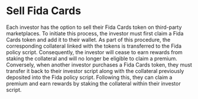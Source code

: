 # Sell Fida Cards

Each investor has the option to sell their Fida Cards token on third-party marketplaces. To initiate this process, the investor must first claim a Fida Cards token and add it to their wallet. As part of this procedure, the corresponding collateral linked with the tokens is transferred to the Fida policy script. Consequently, the investor will cease to earn rewards from staking the collateral and will no longer be eligible to claim a premium. Conversely, when another investor purchases a Fida Cards token, they must transfer it back to their investor script along with the collateral previously deposited into the Fida policy script. Following this, they can claim a premium and earn rewards by staking the collateral within their investor script.
